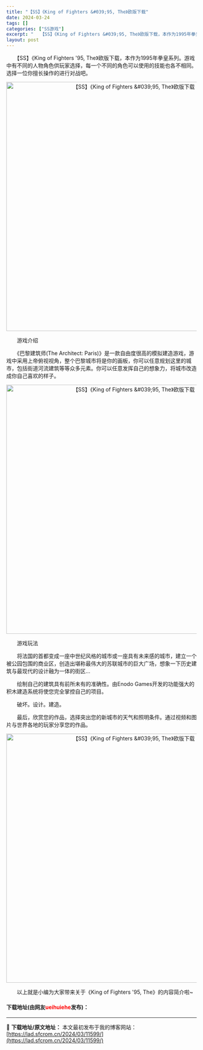 ```yaml
---
title: "【SS】《King of Fighters &#039;95, The》欧版下载"
date: 2024-03-24
tags: []
categories: ["SS游戏"]
excerpt: "　　【SS】《King of Fighters &#039;95, The》欧版下载，本作为1995年拳皇系列。游戏中有不同的人物角色供玩家选择，每一个不同的角色可以使用的技能也各不相同。选择一位你擅长操作的进行对战吧。 　　游戏介绍 　　《巴黎建筑师(The Architect: Paris)》是一&hellip;"
layout: post
---
```


 <p>　　【SS】《King of Fighters &#39;95, The》欧版下载，本作为1995年拳皇系列。游戏中有不同的人物角色供玩家选择，每一个不同的角色可以使用的技能也各不相同。选择一位你擅长操作的进行对战吧。</p> <p align="center"><img align="" border="0" src="https://lad.sfcrom.cn/wp-content/uploads/2024/03/20240323_65feffac323c6.png" width="659" alt="【SS】《King of Fighters &amp;#039;95, The》欧版下载" /></p> <p>　　游戏介绍</p> <p>　　《巴黎建筑师(The Architect: Paris)》是一款自由度很高的模拟建造游戏，游戏中采用上帝俯视视角，整个巴黎城市将是你的画板，你可以任意规划这里的城市，包括街道河流建筑等等众多元素。你可以任意发挥自己的想象力，将城市改造成你自己喜欢的样子。</p> <p align="center"><img align="" border="0" src="https://lad.sfcrom.cn/wp-content/uploads/2024/03/20240323_65feffacd4a92.png" width="659" alt="【SS】《King of Fighters &amp;#039;95, The》欧版下载" /></p> <p>　　游戏玩法</p> <p>　　将法国的首都变成一座中世纪风格的城市或一座具有未来感的城市，建立一个被公园包围的商业区，创造出堪称最伟大的苏联城市的巨大广场，想象一下历史建筑与最现代的设计融为一体的街区...</p> <p>　　绘制自己的建筑具有前所未有的准确性。由Enodo Games开发的功能强大的积木建造系统将使您完全掌控自己的项目。</p> <p>　　破坏。设计。建造。</p> <p>　　最后，欣赏您的作品，选择突出您的新城市的天气和照明条件。通过视频和图片与世界各地的玩家分享您的作品。</p> <p align="center"><img align="" border="0" src="https://lad.sfcrom.cn/wp-content/uploads/2024/03/20240323_65feffad77833.png" width="659" alt="【SS】《King of Fighters &amp;#039;95, The》欧版下载" /></p> <p>　　以上就是小编为大家带来关于《King of Fighters &#39;95, The》的内容简介啦~</p> <p><h4>下载地址(由网友<font color="red">ueihuiehe</font>发布)：</h4></p> 

---
📖 **下载地址/原文地址：** 本文最初发布于我的博客网站：[https://lad.sfcrom.cn/2024/03/11599/](https://lad.sfcrom.cn/2024/03/11599/)
